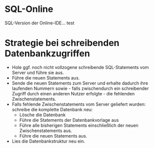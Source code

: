 # SQL-Online
SQL-Version der Online-IDE...
test


# Strategie bei schreibenden Datenbankzugriffen
  * Hole ggf. noch nicht vollzogene schreibende SQL-Statements vom Server und führe sie aus.
  * Führe die neuen Statements aus.
  * Sende die neuen Statements zum Server und erhalte dadurch ihre laufenden Nummern sowie - falls zwischendurch ein schreibender Zugriff durch einen anderen Nutzer erfolgte - die fehlenden Zwischenstatements.
  * Falls fehlende Zwischenstatements vom Server geliefert wurden: schreibe die komplette Datenbank neu:
    - Lösche die Datenbank
    - Führe die Statements der Datenbankvorlage aus
    - Führe alle bisherigen Statements einschließlich der neuen Zwischenstatements aus.
    - Führe die neuen Statements aus.
 * Lies die Datenbankstruktur neu ein.